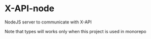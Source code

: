 # X-API-node
NodeJS server to communicate with X-API

Note that types will works only when this project is used in monorepo
